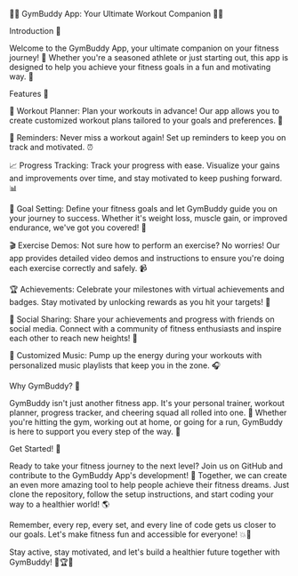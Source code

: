 🏋️‍♂️ GymBuddy App: Your Ultimate Workout Companion 🏋️‍♀️

Introduction 📣

Welcome to the GymBuddy App, your ultimate companion on your fitness journey! 💪 Whether you're a seasoned athlete or just starting out, this app is designed to help you achieve your fitness goals in a fun and motivating way. 🚀

Features 🌟

📅 Workout Planner: Plan your workouts in advance! Our app allows you to create customized workout plans tailored to your goals and preferences. 📝

🔔 Reminders: Never miss a workout again! Set up reminders to keep you on track and motivated. ⏰

📈 Progress Tracking: Track your progress with ease. Visualize your gains and improvements over time, and stay motivated to keep pushing forward. 📊

🎯 Goal Setting: Define your fitness goals and let GymBuddy guide you on your journey to success. Whether it's weight loss, muscle gain, or improved endurance, we've got you covered! 🥇

🎬 Exercise Demos: Not sure how to perform an exercise? No worries! Our app provides detailed video demos and instructions to ensure you're doing each exercise correctly and safely. 📹

🏆 Achievements: Celebrate your milestones with virtual achievements and badges. Stay motivated by unlocking rewards as you hit your targets! 🏅

🤝 Social Sharing: Share your achievements and progress with friends on social media. Connect with a community of fitness enthusiasts and inspire each other to reach new heights! 👥

🎵 Customized Music: Pump up the energy during your workouts with personalized music playlists that keep you in the zone. 🎧

Why GymBuddy? 🤔

GymBuddy isn't just another fitness app. It's your personal trainer, workout planner, progress tracker, and cheering squad all rolled into one. 🙌 Whether you're hitting the gym, working out at home, or going for a run, GymBuddy is here to support you every step of the way. 💯

Get Started! 🚀

Ready to take your fitness journey to the next level? Join us on GitHub and contribute to the GymBuddy App's development! 🤝 Together, we can create an even more amazing tool to help people achieve their fitness dreams. Just clone the repository, follow the setup instructions, and start coding your way to a healthier world! 🌎

Remember, every rep, every set, and every line of code gets us closer to our goals. Let's make fitness fun and accessible for everyone! 💥💪

Stay active, stay motivated, and let's build a healthier future together with GymBuddy! 🌟🏆🎉


